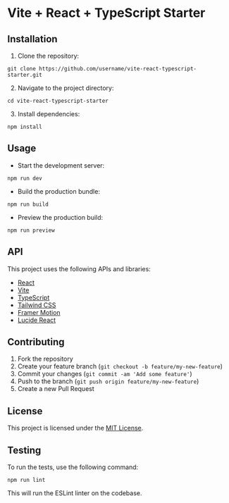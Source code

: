 # Vite + React + TypeScript Starter

## Installation

1. Clone the repository:
```
git clone https://github.com/username/vite-react-typescript-starter.git
```
2. Navigate to the project directory:
```
cd vite-react-typescript-starter
```
3. Install dependencies:
```
npm install
```

## Usage

- Start the development server:
```
npm run dev
```
- Build the production bundle:
```
npm run build
```
- Preview the production build:
```
npm run preview
```

## API

This project uses the following APIs and libraries:

- [React](https://reactjs.org/)
- [Vite](https://vitejs.dev/)
- [TypeScript](https://www.typescriptlang.org/)
- [Tailwind CSS](https://tailwindcss.com/)
- [Framer Motion](https://www.framer.com/motion/)
- [Lucide React](https://lucide.dev/)

## Contributing

1. Fork the repository
2. Create your feature branch (`git checkout -b feature/my-new-feature`)
3. Commit your changes (`git commit -am 'Add some feature'`)
4. Push to the branch (`git push origin feature/my-new-feature`)
5. Create a new Pull Request

## License

This project is licensed under the [MIT License](LICENSE).

## Testing

To run the tests, use the following command:
```
npm run lint
```
This will run the ESLint linter on the codebase.

